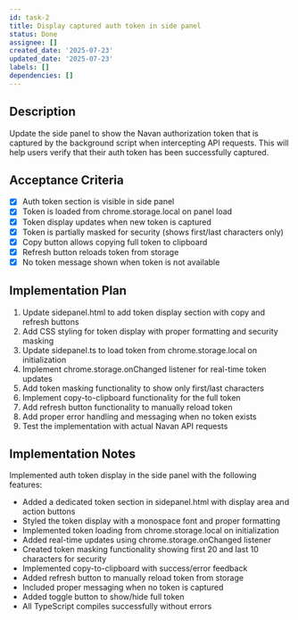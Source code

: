 ```yaml
---
id: task-2
title: Display captured auth token in side panel
status: Done
assignee: []
created_date: '2025-07-23'
updated_date: '2025-07-23'
labels: []
dependencies: []
---
```


## Description

Update the side panel to show the Navan authorization token that is captured by the background script when intercepting API requests. This will help users verify that their auth token has been successfully captured.

## Acceptance Criteria

- [x] Auth token section is visible in side panel
- [x] Token is loaded from chrome.storage.local on panel load
- [x] Token display updates when new token is captured
- [x] Token is partially masked for security (shows first/last characters only)
- [x] Copy button allows copying full token to clipboard
- [x] Refresh button reloads token from storage
- [x] No token message shown when token is not available

## Implementation Plan

1. Update sidepanel.html to add token display section with copy and refresh buttons
2. Add CSS styling for token display with proper formatting and security masking
3. Update sidepanel.ts to load token from chrome.storage.local on initialization
4. Implement chrome.storage.onChanged listener for real-time token updates
5. Add token masking functionality to show only first/last characters
6. Implement copy-to-clipboard functionality for the full token
7. Add refresh button functionality to manually reload token
8. Add proper error handling and messaging when no token exists
9. Test the implementation with actual Navan API requests

## Implementation Notes

Implemented auth token display in the side panel with the following features:
- Added a dedicated token section in sidepanel.html with display area and action buttons
- Styled the token display with a monospace font and proper formatting
- Implemented token loading from chrome.storage.local on initialization
- Added real-time updates using chrome.storage.onChanged listener
- Created token masking functionality showing first 20 and last 10 characters for security
- Implemented copy-to-clipboard with success/error feedback
- Added refresh button to manually reload token from storage
- Included proper messaging when no token is captured
- Added toggle button to show/hide full token
- All TypeScript compiles successfully without errors
